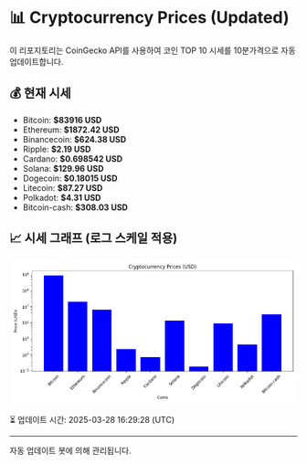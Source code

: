 
# 📊 Cryptocurrency Prices (Updated)

이 리포지토리는 CoinGecko API를 사용하여 코인 TOP 10 시세를 10분가격으로 자동 업데이트합니다.

## 💰 현재 시세
- Bitcoin: **$83916 USD**
- Ethereum: **$1872.42 USD**
- Binancecoin: **$624.38 USD**
- Ripple: **$2.19 USD**
- Cardano: **$0.698542 USD**
- Solana: **$129.96 USD**
- Dogecoin: **$0.18015 USD**
- Litecoin: **$87.27 USD**
- Polkadot: **$4.31 USD**
- Bitcoin-cash: **$308.03 USD**

## 📈 시세 그래프 (로그 스케일 적용)
![Crypto Prices](crypto_prices.png)

⏳ 업데이트 시간: 2025-03-28 16:29:28 (UTC)

---
자동 업데이트 봇에 의해 관리됩니다.
